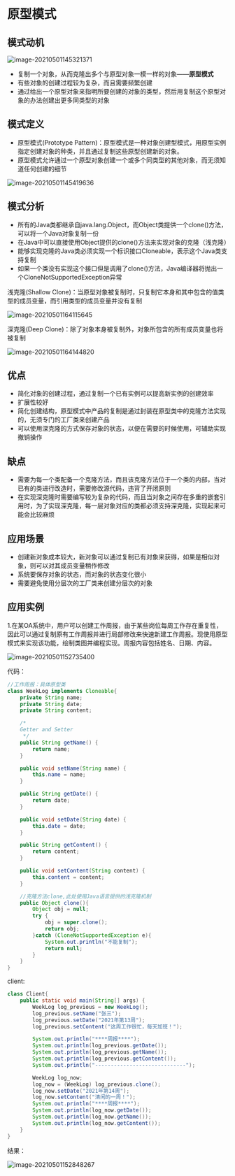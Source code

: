 # 原型模式


<!--more-->

## 模式动机

![image-20210501145321371](/desigh_images/image-20210501145321371.png)

- 复制一个对象，从而克隆出多个与原型对象一模一样的对象——**原型模式**
- 有些对象的创建过程较为复杂，而且需要频繁创建
- 通过给出一个原型对象来指明所要创建的对象的类型，然后用复制这个原型对象的办法创建出更多同类型的对象

## 模式定义

- 原型模式(Prototype Pattern)：原型模式是一种对象创建型模式，用原型实例指定创建对象的种类，并且通过复制这些原型创建新的对象。
- 原型模式允许通过一个原型对象创建一个或多个同类型的其他对象，而无须知道任何创建的细节

![image-20210501145419636](/desigh_images/image-20210501145419636.png)

## 模式分析



- 所有的Java类都继承自java.lang.Object，而Object类提供一个clone()方法，可以将一个Java对象复制一份
- 在Java中可以直接使用Object提供的clone()方法来实现对象的克隆（浅克隆）
- 能够实现克隆的Java类必须实现一个标识接口Cloneable，表示这个Java类支持复制
- 如果一个类没有实现这个接口但是调用了clone()方法，Java编译器将抛出一个CloneNotSupportedException异常

浅克隆(Shallow Clone)：当原型对象被复制时，只复制它本身和其中包含的值类型的成员变量，而引用类型的成员变量并没有复制

![image-20210501164115645](/desigh_images/image-20210501164115645.png)

深克隆(Deep Clone)：除了对象本身被复制外，对象所包含的所有成员变量也将被复制

![image-20210501164144820](/desigh_images/image-20210501164144820.png)

## 优点

- 简化对象的创建过程，通过复制一个已有实例可以提高新实例的创建效率
- 扩展性较好
- 简化创建结构，原型模式中产品的复制是通过封装在原型类中的克隆方法实现的，无须专门的工厂类来创建产品
- 可以使用深克隆的方式保存对象的状态，以便在需要的时候使用，可辅助实现撤销操作

## 缺点

- 需要为每一个类配备一个克隆方法，而且该克隆方法位于一个类的内部，当对已有的类进行改造时，需要修改源代码，违背了开闭原则
- 在实现深克隆时需要编写较为复杂的代码，而且当对象之间存在多重的嵌套引用时，为了实现深克隆，每一层对象对应的类都必须支持深克隆，实现起来可能会比较麻烦

## 应用场景

- 创建新对象成本较大，新对象可以通过复制已有对象来获得，如果是相似对象，则可以对其成员变量稍作修改
- 系统要保存对象的状态，而对象的状态变化很小
- 需要避免使用分层次的工厂类来创建分层次的对象

## 应用实例

1.在某OA系统中，用户可以创建工作周报，由于某些岗位每周工作存在重复性，因此可以通过复制原有工作周报并进行局部修改来快速新建工作周报。现使用原型模式来实现该功能，绘制类图并编程实现。周报内容包括姓名、日期、内容。

![image-20210501152735400](/desigh_images/image-20210501152735400.png)

代码：

```java
//工作周报：具体原型类
class WeekLog implements Cloneable{
    private String name;
    private String date;
    private String content;

    /*
    Getter and Setter
     */
    public String getName() {
        return name;
    }

    public void setName(String name) {
        this.name = name;
    }

    public String getDate() {
        return date;
    }

    public void setDate(String date) {
        this.date = date;
    }

    public String getContent() {
        return content;
    }

    public void setContent(String content) {
        this.content = content;
    }

    //克隆方法clone,此处使用Java语言提供的浅克隆机制
    public Object clone(){
        Object obj = null;
        try {
            obj = super.clone();
            return obj;
        }catch (CloneNotSupportedException e){
            System.out.println("不能复制");
            return null;
        }
    }
}


```

client:

```java
class Client{
    public static void main(String[] args) {
        WeekLog log_previous = new WeekLog();
        log_previous.setName("张三");
        log_previous.setDate("2021年第13周");
        log_previous.setContent("这周工作很忙，每天加班！");

        System.out.println("****周报****");
        System.out.println(log_previous.getDate());
        System.out.println(log_previous.getName());
        System.out.println(log_previous.getContent());
        System.out.println("-----------------------------");

        WeekLog log_now;
        log_now = (WeekLog) log_previous.clone();
        log_now.setDate("2021年第14周");
        log_now.setContent("清闲的一周！");
        System.out.println("****周报****");
        System.out.println(log_now.getDate());
        System.out.println(log_now.getName());
        System.out.println(log_now.getContent());
    }
}


```

结果：

![image-20210501152848267](/desigh_images/image-20210501152848267.png)
